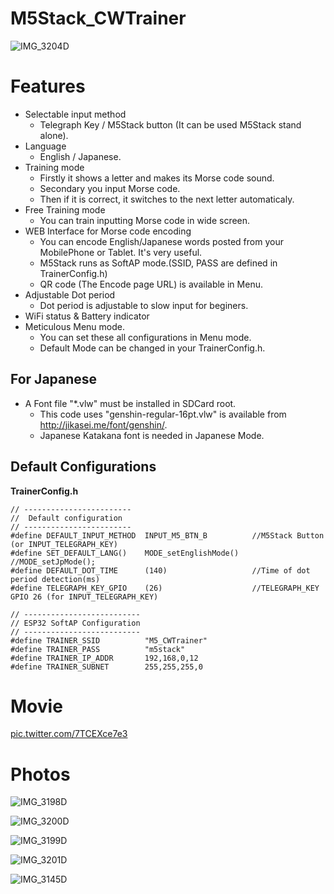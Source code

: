 # M5Stack_CWTrainer

![IMG_3204D](https://user-images.githubusercontent.com/52347942/97084374-6b1a9b80-1651-11eb-97d7-367e62b92b82.jpg)

# Features
* Selectable input method
  * Telegraph Key / M5Stack button (It can be used M5Stack stand alone).
* Language
  * English / Japanese.
* Training mode
  * Firstly it shows a letter and makes its Morse code sound.
  * Secondary you input Morse code.
  * Then if it is correct, it switches to the next letter automaticaly. 
* Free Training mode
  * You can train inputting Morse code in wide screen.
* WEB Interface for Morse code encoding
  * You can encode English/Japanese words posted from your MobilePhone or Tablet. It's very useful.
  * M5Stack runs as SoftAP mode.(SSID, PASS are defined in TrainerConfig.h)
  * QR code (The Encode page URL) is available in Menu.
* Adjustable Dot period 
  * Dot period is adjustable to slow input for beginers.
* WiFi status & Battery indicator  
* Meticulous Menu mode.
  * You can set these all configurations in Menu mode.
  * Default Mode can be changed in your TrainerConfig.h.

## For Japanese
* A Font file "*.vlw" must be installed in SDCard root.
  * This code uses "genshin-regular-16pt.vlw" is available from http://jikasei.me/font/genshin/.
  * Japanese Katakana font is needed in Japanese Mode. 

## Default Configurations
**TrainerConfig.h**

```
// ------------------------
//  Default configuration 
// ------------------------
#define DEFAULT_INPUT_METHOD  INPUT_M5_BTN_B          //M5Stack Button (or INPUT_TELEGRAPH_KEY)
#define SET_DEFAULT_LANG()    MODE_setEnglishMode()   //MODE_setJpMode();
#define DEFAULT_DOT_TIME      (140)                   //Time of dot period detection(ms)
#define TELEGRAPH_KEY_GPIO    (26)                    //TELEGRAPH_KEY GPIO 26 (for INPUT_TELEGRAPH_KEY)

// --------------------------
// ESP32 SoftAP Configuration
// --------------------------
#define TRAINER_SSID          "M5_CWTrainer"
#define TRAINER_PASS          "m5stack"
#define TRAINER_IP_ADDR       192,168,0,12
#define TRAINER_SUBNET        255,255,255,0
```


# Movie
<a href="https://t.co/7TCEXce7e3">pic.twitter.com/7TCEXce7e3</a>


# Photos

![IMG_3198D](https://user-images.githubusercontent.com/52347942/97084387-93a29580-1651-11eb-94f9-501c343226ae.jpg)

![IMG_3200D](https://user-images.githubusercontent.com/52347942/97084396-a6b56580-1651-11eb-87a8-98a988dd668f.jpg)

![IMG_3199D](https://user-images.githubusercontent.com/52347942/97084403-b634ae80-1651-11eb-9822-65cac9831b56.jpg)

![IMG_3201D](https://user-images.githubusercontent.com/52347942/97084423-df553f00-1651-11eb-8629-7d67d1b03678.jpg)

![IMG_3145D](https://user-images.githubusercontent.com/52347942/97084416-cf3d5f80-1651-11eb-8e6d-ca55f4b55ce1.jpg)

